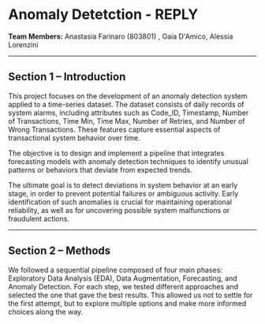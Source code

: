 # Anomaly Detetction - REPLY 
**Team Members:** Anastasia Farinaro (803801) , Gaia D'Amico, Alessia Lorenzini

---

## Section 1 – Introduction

This project focuses on the development of an anomaly detection system applied to a time-series dataset. The dataset consists of daily records of system alarms, including attributes such as Code_ID, Timestamp, Number of Transactions, Time Min, Time Max, Number of Retries, and Number of Wrong Transactions. These features capture essential aspects of transactional system behavior over time.

The objective is to design and implement a pipeline that integrates forecasting models with anomaly detection techniques to identify unusual patterns or behaviors that deviate from expected trends.

The ultimate goal is to detect deviations in system behavior at an early stage, in order to prevent potential failures or ambiguous activity. Early identification of such anomalies is crucial for maintaining operational reliability, as well as for uncovering possible system malfunctions or fraudulent actions.


---

## Section 2 – Methods

We followed a sequential pipeline composed of four main phases: Exploratory Data Analysis (EDA), Data Augmentation, Forecasting, and Anomaly Detection.
For each step, we tested different approaches and selected the one that gave the best results. This allowed us not to settle for the first attempt, but to explore multiple options and make more informed choices along the way.




